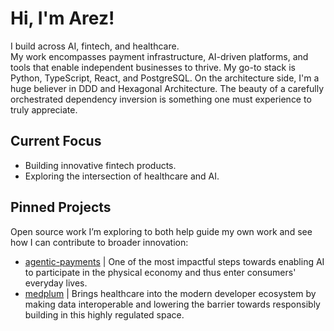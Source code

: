 # Hi, I'm Arez!

I build across AI, fintech, and healthcare.  
My work encompasses payment infrastructure, AI-driven platforms, and tools that enable independent businesses to thrive.  My go-to stack is  Python, TypeScript, React, and PostgreSQL. On the architecture side, I'm a huge believer in DDD and Hexagonal Architecture. The beauty of a carefully orchestrated dependency inversion is something one must experience to truly appreciate.

## Current Focus
- Building innovative fintech products. 
- Exploring the intersection of healthcare and AI.  

## Pinned Projects
Open source work I’m exploring to both help guide my own work and see how I can contribute to broader innovation:
- [agentic-payments](#)  | One of the most impactful steps towards enabling AI to participate in the physical economy and thus enter consumers' everyday lives.
- [medplum](#)  | Brings healthcare into the modern developer ecosystem by making data interoperable and lowering the barrier towards responsibly building in this highly regulated space.  
